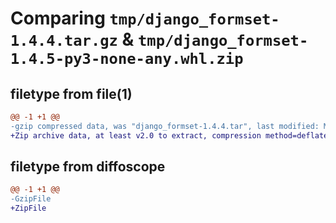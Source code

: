 # Comparing `tmp/django_formset-1.4.4.tar.gz` & `tmp/django_formset-1.4.5-py3-none-any.whl.zip`

## filetype from file(1)

```diff
@@ -1 +1 @@
-gzip compressed data, was "django_formset-1.4.4.tar", last modified: Mon May 13 09:49:48 2024, max compression
+Zip archive data, at least v2.0 to extract, compression method=deflate
```

## filetype from diffoscope

```diff
@@ -1 +1 @@
-GzipFile
+ZipFile
```

